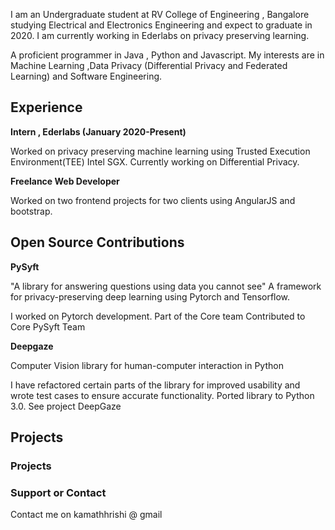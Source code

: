 
I am an Undergraduate student at RV College of Engineering , Bangalore studying Electrical and Electronics Engineering and expect to graduate in 2020. I am currently working in Ederlabs on privacy preserving learning.

A proficient programmer in Java , Python and Javascript. My interests are in Machine Learning ,Data Privacy (Differential Privacy and Federated Learning) and Software Engineering. 




## Experience

**Intern , Ederlabs (January 2020-Present)**

Worked on privacy preserving machine learning using Trusted Execution Environment(TEE) Intel SGX. Currently working on Differential Privacy. 

**Freelance Web Developer**

Worked on two frontend projects for two clients using AngularJS and bootstrap. 




## Open Source Contributions

**PySyft**

"A library for answering questions using data you cannot see"
A framework for privacy-preserving deep learning using Pytorch and Tensorflow.

I worked on Pytorch development.
Part of the Core team
Contributed to Core PySyft Team

**Deepgaze**

Computer Vision library for human-computer interaction in Python

I have refactored certain parts of the library for improved usability and wrote test cases to ensure accurate functionality. Ported library to Python 3.0.
See project DeepGaze

## Projects

### Projects


### Support or Contact
Contact me on kamathhrishi @ gmail 
